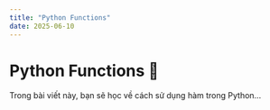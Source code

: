 ```yaml
---
title: "Python Functions"
date: 2025-06-10
---
```


# Python Functions 🚀
Trong bài viết này, bạn sẽ học về cách sử dụng hàm trong Python...

